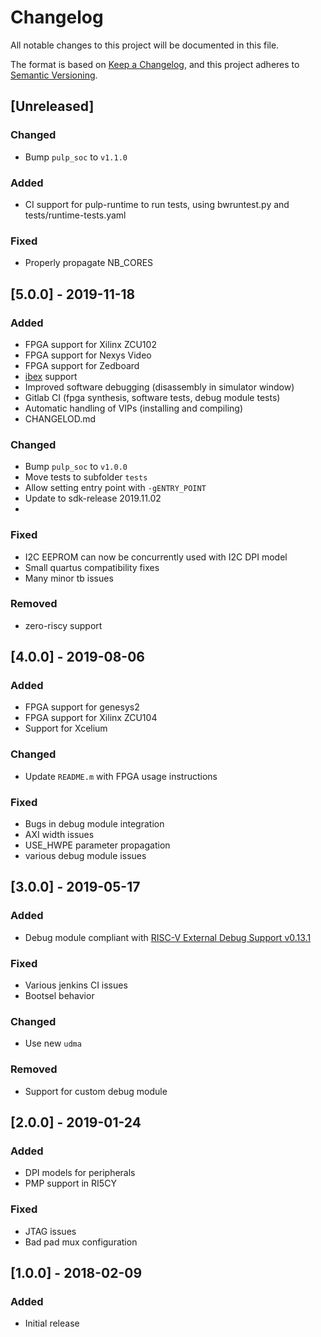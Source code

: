 # Changelog
All notable changes to this project will be documented in this file.

The format is based on [Keep a Changelog](https://keepachangelog.com/en/1.0.0/),
and this project adheres to [Semantic Versioning](https://semver.org/spec/v2.0.0.html).

## [Unreleased]

### Changed
- Bump `pulp_soc` to `v1.1.0`

### Added
- CI support for pulp-runtime to run tests, using bwruntest.py and
  tests/runtime-tests.yaml

### Fixed
- Properly propagate NB_CORES

## [5.0.0] - 2019-11-18

### Added
- FPGA support for Xilinx ZCU102
- FPGA support for Nexys Video
- FPGA support for Zedboard
- [ibex](https://github.com/lowRISC/ibex/) support
- Improved software debugging (disassembly in simulator window)
- Gitlab CI (fpga synthesis, software tests, debug module tests)
- Automatic handling of VIPs (installing and compiling)
- CHANGELOD.md

### Changed
- Bump `pulp_soc` to `v1.0.0`
- Move tests to subfolder `tests`
- Allow setting entry point with `-gENTRY_POINT`
- Update to sdk-release 2019.11.02
-
### Fixed
- I2C EEPROM can now be concurrently used with I2C DPI model
- Small quartus compatibility fixes
- Many minor tb issues

### Removed
- zero-riscy support

## [4.0.0] - 2019-08-06

### Added
- FPGA support for genesys2
- FPGA support for Xilinx ZCU104
- Support for Xcelium

### Changed
- Update `README.m` with FPGA usage instructions

### Fixed
- Bugs in debug module integration
- AXI width issues
- USE_HWPE parameter propagation
- various debug module issues

## [3.0.0] - 2019-05-17

### Added
- Debug module compliant with [RISC-V External Debug Support v0.13.1](https://github.com/riscv/riscv-debug-spec)

### Fixed
- Various jenkins CI issues
- Bootsel behavior

### Changed
- Use new `udma`

### Removed
- Support for custom debug module

## [2.0.0] - 2019-01-24

### Added
- DPI models for peripherals
- PMP support in RI5CY

### Fixed
- JTAG issues
- Bad pad mux configuration

## [1.0.0] - 2018-02-09

### Added
- Initial release
